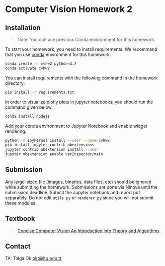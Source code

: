 # Computer Vision Homework 2


## Installation

> Note: You can use previous Conda environment for this homework.

To start your homework, you need to install requirements. We recommend that you use [conda](https://docs.conda.io/projects/conda/en/latest/user-guide/install/index.html) environment for this homework.

```bash
conda create -n cvhw2 python=3.7
conda activate cvhw2
```

You can install requirements with the following command in the homework directory:

```bash
pip install -r requirements.txt
```

In order to visualize plotly plots in jupyter notebooks, you should run the command given below.

```bash
conda install nodejs
```

Add your conda environment to Jupyter Notebook and enable widget rendering.

```bash
python -m ipykernel install --user --name=cvhw2
pip install jupyter_contrib_nbextensions
jupyter contrib nbextension install --user
jupyter nbextension enable varInspector/main
```



## Submission

Any large-sized file (images, binaries, data files, etc) should be ignored while submitting the homework. Submissions are done via Ninova until the submission deadline. Submit the Jupyter notebook and report pdf separately. Do not edit ```utils.py``` or ```renderer.py``` since you will not submit these modules.


## Textbook

> [Concise Computer Vision
An Introduction
into Theory and Algorithms](https://doc.lagout.org/science/0_Computer%20Science/2_Algorithms/Concise%20Computer%20Vision_%20An%20Introduction%20into%20Theory%20and%20Algorithms%20%5BKlette%202014-01-20%5D.pdf)

## Contact

TA: Tolga Ok
okt@itu.edu.tr
